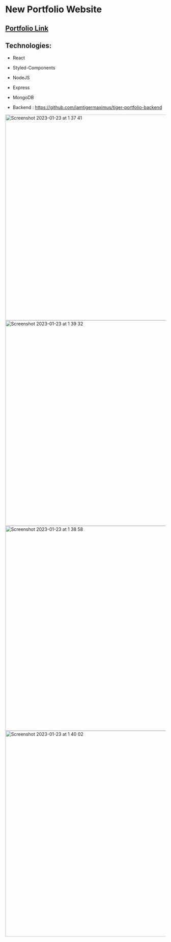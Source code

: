 # New Portfolio Website

## [Portfolio Link](https://siegy-gamboa-portfolio.netlify.app/)

## Technologies:

- React
- Styled-Components
- NodeJS
- Express
- MongoDB


- Backend : https://github.com/iamtigermaximus/tiger-portfolio-backend

<img width="644" alt="Screenshot 2023-01-23 at 1 37 41" src="https://user-images.githubusercontent.com/46716968/213947107-563c3e90-b68c-4ce3-82d2-e7c42ea56bf0.png">
<img width="643" alt="Screenshot 2023-01-23 at 1 39 32" src="https://user-images.githubusercontent.com/46716968/213947111-4c9d2e27-d92c-4678-8712-4f1a69bf1d80.png">
<img width="641" alt="Screenshot 2023-01-23 at 1 38 58" src="https://user-images.githubusercontent.com/46716968/213947113-f3908851-09e0-47d3-a492-7b8df491f1dd.png">
<img width="644" alt="Screenshot 2023-01-23 at 1 40 02" src="https://user-images.githubusercontent.com/46716968/213947115-304de95a-007c-4b7a-85e6-e737619d3e97.png">

